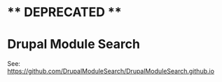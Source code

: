 # ** DEPRECATED **

# Drupal Module Search

See: https://github.com/DrupalModuleSearch/DrupalModuleSearch.github.io

